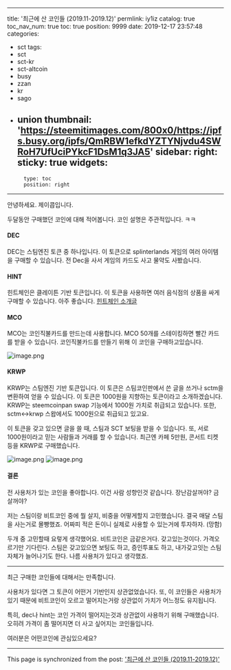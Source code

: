 
---
title: '최근에 산 코인들 (2019.11-2019.12)'
permlink: iy1iz
catalog: true
toc_nav_num: true
toc: true
position: 9999
date: 2019-12-17 23:57:48
categories:
- sct
tags:
- sct
- sct-kr
- sct-altcoin
- busy
- zzan
- kr
- sago
- union
thumbnail: 'https://steemitimages.com/800x0/https://ipfs.busy.org/ipfs/QmRBW1efkdYZTYNjvdu4SWRoH7UfUciPYkcF1DsM1q3JA5'
sidebar:
    right:
        sticky: true
widgets:
    -
        type: toc
        position: right
---


안녕하세요. 제이콥입니다.

두달동안 구매했던 코인에 대해 적어봅니다.
코인 설명은 주관적입니다. ㅋㅋ

#### DEC

DEC는 스팀엔진 토큰 중 하나입니다. 이 토큰으로 splinterlands 게임의 여러 아이템을 구매할 수 있습니다. 전 Dec을 사서 게임의 카드도 사고 물약도 사봤습니다.


#### HINT

힌트체인은 클레이튼 기반 토큰입니다. 이 토큰을 사용하면 여러 음식점의 상품을 싸게 구매할 수 있습니다. 아주 좋습니다. [힌트체인 소개글](jacobyu.net/힌트체인Hint-소개-레스토랑을-코인으로-결제/)

#### MCO

MCO는 코인직불카드를 만드는데 사용합니다. MCO 50개를 스테이킹하면 빨간 카드를 받을 수 있습니다. 코인직불카드를 만들기 위해 이 코인을 구매하고있습니다. 

![image.png](https://steemitimages.com/800x0/https://ipfs.busy.org/ipfs/QmRBW1efkdYZTYNjvdu4SWRoH7UfUciPYkcF1DsM1q3JA5)


#### KRWP

KRWP는 스팀엔진 기반 토큰입니다. 이 토큰은 스팀코인판에서 쓴 글을 쓰거나 sctm을 변환하여 얻을 수 있습니다. 이 토큰은 1000원을 지향하는 토큰이라고 소개하겠습니다.  KRWP는 steemcoinpan swap 기능에서 1000원 가치로 취급되고 있습니다. 또한, sctm<->krwp 스왑에서도 1000원으로 취급되고 있고요.

이 토큰을 갖고 있으면 글을 쓸 때, 스팀과 SCT 보팅을 받을 수 있습니다. 또, 서로 1000원이라고 믿는 사람들과 거래를 할 수 있습니다. 최근엔 카페 5만원, 콘서트 티켓등을 KRWP로 구매했습니다.

![image.png](https://steemitimages.com/300x0/https://ipfs.busy.org/ipfs/QmWtH1hHvQKjDJwYhg1Q8e4StE56hpXSEcaRXc2BLend7R) ![image.png](https://steemitimages.com/300x0/https://ipfs.busy.org/ipfs/QmUYhZB7kwhXeW1sFuQrjwf87mNCrKHodJ1FqGzzh9TXi8)


#### 결론

전 사용처가 있는 코인을 좋아합니다. 이건 사람 성향인것 같습니다. 장난감살꺼야? 금 살꺼야?

저는 스팀이랑 비트코인 중에 뭘 살지, 비중을 어떻게할지 고민했습니다. 결국 매달 스팀을 사는거로 몰빵했죠. 어짜피 적은 돈이니 실제로 사용할 수 있는거에 투자하자. (망함)

두개 중 고민할때 요렇게 생각했어요. 비트코인은 금같은거다. 갖고있는것이다. 가격오르기만 기다린다. 스팀은 갖고있으면 보팅도 하고, 증인투표도 하고, 내가갖고잇는 스팀 자체가 늘어나기도 한다. 나름 사용처가 있다고 생각했죠. 

---

최근 구매한 코인들에 대해서는 만족합니다. 

사용처가 있다면 그 토큰이 어떤거 기반인지 상관없었습니다. 또, 이 코인들은 사용처가 있기 때문에 비트코인이 오르고 떨어지는거랑 상관없이 가치가 어느정도 유지됩니다.

특히, dec나 hint는 코인 가격이 떨어지는것과 상관없이 사용하기 위해 구매했습니다. 오히려 가격이 좀 떨어지면 더 사고 싶어지는 코인들입니다.

여러분은 어떤코인에 관심있으세요?

- - -

This page is synchronized from the post: ['최근에 산 코인들 (2019.11-2019.12)'](https://steemit.com/@jacobyu/iy1iz)
